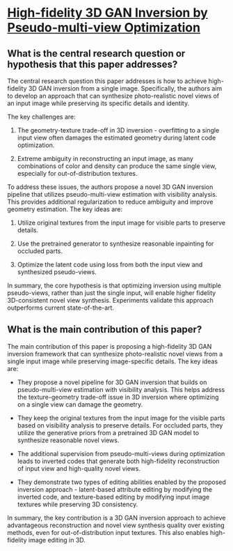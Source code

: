 # [High-fidelity 3D GAN Inversion by Pseudo-multi-view Optimization](https://arxiv.org/abs/2211.15662)

## What is the central research question or hypothesis that this paper addresses?

 The central research question this paper addresses is how to achieve high-fidelity 3D GAN inversion from a single image. Specifically, the authors aim to develop an approach that can synthesize photo-realistic novel views of an input image while preserving its specific details and identity. 

The key challenges are:

1) The geometry-texture trade-off in 3D inversion - overfitting to a single input view often damages the estimated geometry during latent code optimization.

2) Extreme ambiguity in reconstructing an input image, as many combinations of color and density can produce the same single view, especially for out-of-distribution textures.

To address these issues, the authors propose a novel 3D GAN inversion pipeline that utilizes pseudo-multi-view estimation with visibility analysis. This provides additional regularization to reduce ambiguity and improve geometry estimation. The key ideas are:

1) Utilize original textures from the input image for visible parts to preserve details.

2) Use the pretrained generator to synthesize reasonable inpainting for occluded parts. 

3) Optimize the latent code using loss from both the input view and synthesized pseudo-views.

In summary, the core hypothesis is that optimizing inversion using multiple pseudo-views, rather than just the single input, will enable higher fidelity 3D-consistent novel view synthesis. Experiments validate this approach outperforms current state-of-the-art.


## What is the main contribution of this paper?

 The main contribution of this paper is proposing a high-fidelity 3D GAN inversion framework that can synthesize photo-realistic novel views from a single input image while preserving image-specific details. The key ideas are:

- They propose a novel pipeline for 3D GAN inversion that builds on pseudo-multi-view estimation with visibility analysis. This helps address the texture-geometry trade-off issue in 3D inversion where optimizing on a single view can damage the geometry. 

- They keep the original textures from the input image for the visible parts based on visibility analysis to preserve details. For occluded parts, they utilize the generative priors from a pretrained 3D GAN model to synthesize reasonable novel views. 

- The additional supervision from pseudo-multi-views during optimization leads to inverted codes that generate both high-fidelity reconstruction of input view and high-quality novel views.

- They demonstrate two types of editing abilities enabled by the proposed inversion approach - latent-based attribute editing by modifying the inverted code, and texture-based editing by modifying input image textures while preserving 3D consistency.

In summary, the key contribution is a 3D GAN inversion approach to achieve advantageous reconstruction and novel view synthesis quality over existing methods, even for out-of-distribution input textures. This also enables high-fidelity image editing in 3D.
